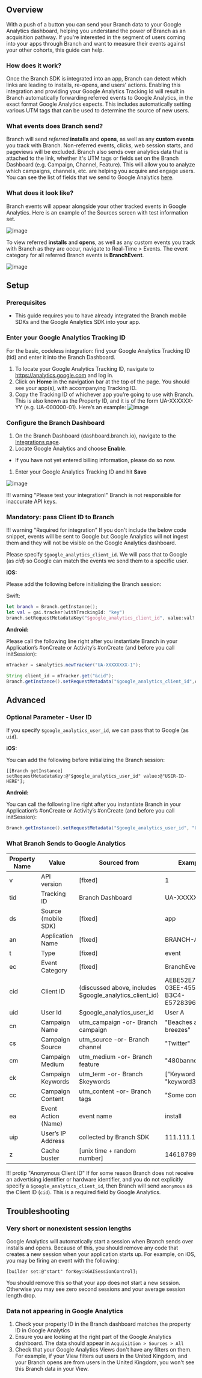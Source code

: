 ## Overview

With a push of a button you can send your Branch data to your Google Analytics dashboard, helping you understand the power of Branch as an acquisition pathway. If you're interested in the segment of users coming into your apps through Branch and want to measure their events against your other cohorts, this guide can help.

### How does it work?

Once the Branch SDK is integrated into an app, Branch can detect which links are leading to installs, re-opens, and users' actions. Enabling this integration and providing your Google Analytics Tracking Id will result in Branch automatically forwarding referred events to Google Analytics, in the exact format Google Analytics expects. This includes automatically setting various UTM tags that can be used to determine the source of new users.

### What events does Branch send?

Branch will send *referred* **installs** and **opens**, as well as any **custom events** you track with Branch. Non-referred events, clicks, web session starts, and pageviews will be excluded. Branch also sends over analytics data that is attached to the link, whether it's UTM tags or fields set on the Branch Dashboard (e.g. Campaign, Channel, Feature). This will allow you to analyze which campaigns, channels, etc. are helping you acquire and engage users. You can see the list of fields that we send to Google Analytics [here](#what-branch-sends-to-google-analytics).

### What does it look like?

Branch events will appear alongside your other tracked events in Google Analytics. Here is an example of the Sources screen with test information set.

![image](/_assets/img/pages/integrations/google-analytics/google-analytics-sources.png)

To view referred **installs** and **opens**, as well as any custom events you track with Branch as they are occur, navigate to Real-Time > Events. The event category for all referred Branch events is **BranchEvent**.

![image](/_assets/img/pages/integrations/google-analytics/google-analytics-open.png)

## Setup

### Prerequisites
- This guide requires you to have already integrated the Branch mobile SDKs and the Google Analytics SDK into your app.

### Enter your Google Analytics Tracking ID

For the basic, codeless integration: find your Google Analytics Tracking ID (tid) and enter it into the Branch Dashboard.

1. To locate your Google Analytics Tracking ID, navigate to https://analytics.google.com and log in.
1. Click on **Home** in the navigation bar at the top of the page. You should see your app(s), with accompanying Tracking ID.
1. Copy the Tracking ID of whichever app you’re going to use with Branch. This is also known as the Property ID, and it is of the form UA-XXXXXX-YY (e.g. UA-000000-01). Here’s an example: ![image](/_assets/img/pages/integrations/google-analytics/tid.png)

### Configure the Branch Dashboard

1. On the Branch Dashboard (dashboard.branch.io), navigate to the [Integrations page](https://dashboard.branch.io/integrations).
1. Locate Google Analytics and choose **Enable**.
  * If you have not yet entered billing information, please do so now.
1. Enter your Google Analytics Tracking ID and hit **Save**

![image](/_assets/img/pages/integrations/google-analytics/enable-ga.png)

!!! warning "Please test your integration!"
    Branch is not responsible for inaccurate API keys.

### Mandatory: pass Client ID to Branch

!!! warning "Required for integration"
    If you don't include the below code snippet, events will be sent to Google but Google Analytics will not ingest them and they will not be visible on the Google Analytics dashboard.

Please specify `$google_analytics_client_id`. We will pass that to Google (as *cid*) so Google can match the events we send them to a specific user.

**iOS:**

Please add the following before initializing the Branch session:

Swift:
```swift
let branch = Branch.getInstance();
let val = gai.tracker(withTrackingId: "key")
branch.setRequestMetadataKey("$google_analytics_client_id", value:val?.get("&cid"))
```

**Android:**

Please call the following line right after you instantiate Branch in your Application’s #onCreate or Activity’s #onCreate (and before you call initSession):

```java
mTracker = sAnalytics.newTracker("UA-XXXXXXXX-1");

String client_id = mTracker.get("&cid");
Branch.getInstance().setRequestMetadata("$google_analytics_client_id",client_id);
```

## Advanced

### Optional Parameter - User ID

If you specify `$google_analytics_user_id`, we can pass that to Google (as `uid`).

**iOS:**

You can add the following before initializing the Branch session:

```obj-c
[[Branch getInstance] setRequestMetadataKey:@"$google_analytics_user_id" value:@"USER-ID-HERE"];
```

**Android:**

You can call the following line right after you instantiate Branch in your Application’s #onCreate or Activity’s #onCreate (and before you call initSession):

```java
Branch.getInstance().setRequestMetadata("$google_analytics_user_id", "USER-ID-HERE");
```

### What Branch Sends to Google Analytics

| Property Name | Value | Sourced from | Example | Req
| --- | --- | --- | --- | ---
| v | API version | [fixed] | 1 | Y
| tid | Tracking ID | Branch Dashboard | UA-XXXXXX-Y | Y
| ds | Source (mobile SDK) | [fixed] | app | Y
| an | Application Name | [fixed] | BRANCH-APP | Y
| t | Type | [fixed] | event | Y
| ec | Event Category | [fixed] | BranchEvent | Y
| cid | Client ID | (discussed above, includes $google_analytics_client_id) | AEBE52E7-03EE-455A-B3C4-E57283966239 | Y
| uid | User Id | $google_analytics_user_id | User A | N
| cn | Campaign Name | utm_campaign -or- Branch campaign  | "Beaches and breezes" | N
| cs | Campaign Source | utm_source -or- Branch channel | "Twitter" | N
| cm | Campaign Medium | utm_medium -or- Branch feature  | "480banner" | N
| ck | Campaign Keywords | utm_term -or- Branch $keywords | ["Keyword1", "keyword3"] | N
| cc | Campaign Content | utm_content -or- Branch tags | "Some content" | N
| ea | Event Action (Name) | event name | install | Y
| uip | User’s IP Address | collected by Branch SDK | 111.111.111.111 | N
| z | Cache buster | [unix time + random number] | 1461878903666 | N

!!! protip "Anonymous Client ID"
    If for some reason Branch does not receive an advertising identifier or hardware identifier, and you do not explicitly specify a `$google_analytics_client_id`, then Branch will send `anonymous` as the Client ID (`cid`). This is a required field by Google Analytics.

## Troubleshooting

### Very short or nonexistent session lengths

Google Analytics will automatically start a session when Branch sends over installs and opens. Because of this, you should remove any code that creates a new session when your application starts up. For example, on iOS, you may be firing an event with the following:

```objc
[builder set:@"start" forKey:kGAISessionControl];
```

You should remove this so that your app does not start a new session. Otherwise you may see zero second sessions and your average session length drop.

### Data not appearing in Google Analytics

1. Check your property ID in the Branch dashboard matches the property ID in Google Analytics
1. Ensure you are looking at the right part of the Google Analytics dashboard. The data should appear in `Acquisition > Sources > All`
1. Check that your Google Analytics Views don't have any filters on them. For example, if your View filters out users in the United Kingdom, and your Branch opens are from users in the United Kingdom, you won't see this Branch data in your View.
